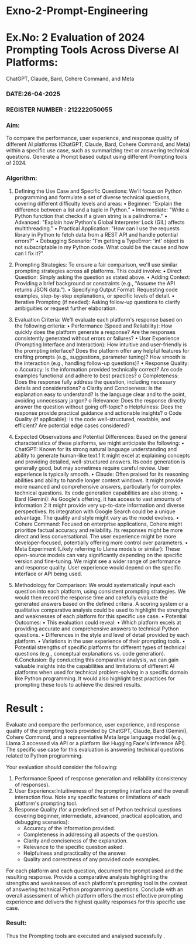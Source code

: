 # Exno-2-Prompt-Engineering

# Ex.No: 2 	Evaluation of 2024 Prompting Tools Across Diverse AI Platforms: 
ChatGPT, Claude, Bard, Cohere Command, and Meta 
### DATE:26-04-2025                                                                         
### REGISTER NUMBER : 212222050055
 
### Aim:
To compare the performance, user experience, and response quality of different AI platforms (ChatGPT, Claude, Bard, Cohere Command, and Meta) within a specific use case, such as summarizing text or answering technical questions. Generate a Prompt based output using different Prompting tools of 2024.

### Algorithm:

1. Defining the Use Case and Specific Questions:
We'll focus on Python programming and formulate a set of diverse technical questions, covering different difficulty levels and areas:
•	Beginner: "Explain the difference between a list and a tuple in Python."
•	Intermediate: "Write a Python function that checks if a given string is a palindrome."
•	Advanced: "Explain how Python's Global Interpreter Lock (GIL) affects multithreading."
•	Practical Application: "How can I use the requests library in Python to fetch data from a REST API and handle potential errors?"
•	Debugging Scenario: "I'm getting a TypeError: 'int' object is not subscriptable in my Python code. What could be the cause and how can I fix it?"
2. Prompting Strategies:
To ensure a fair comparison, we'll use similar prompting strategies across all platforms. This could involve:
•	Direct Question: Simply asking the question as stated above.
•	Adding Context: Providing a brief background or constraints (e.g., "Assume the API returns JSON data.").
•	Specifying Output Format: Requesting code examples, step-by-step explanations, or specific levels of detail.
•	Iterative Prompting (if needed): Asking follow-up questions to clarify ambiguities or request further elaboration.

3. Evaluation Criteria:
We'll evaluate each platform's response based on the following criteria:
•	Performance (Speed and Reliability): How quickly does the platform generate a response? Are the responses consistently generated without errors or failures?
•	User Experience (Prompting Interface and Interaction): How intuitive and user-friendly is the prompting interface? Does the platform offer any helpful features for crafting prompts (e.g., suggestions, parameter tuning)? How smooth is the interaction (e.g., handling follow-up questions)?
•	Response Quality: 
o	Accuracy: Is the information provided technically correct? Are code examples functional and adhere to best practices?
o	Completeness: Does the response fully address the question, including necessary details and considerations?
o	Clarity and Conciseness: Is the explanation easy to understand? Is the language clear and to the point, avoiding unnecessary jargon?
o	Relevance: Does the response directly answer the question without going off-topic?
o	Helpfulness: Does the response provide practical guidance and actionable insights?
o	Code Quality (if applicable): Is the code well-structured, readable, and efficient? Are potential edge cases considered?
4. Expected Observations and Potential Differences:
Based on the general characteristics of these platforms, we might anticipate the following:
•	ChatGPT: Known for its strong natural language understanding and ability to generate human-like text.1 It might excel at explaining concepts and providing detailed, well-structured answers. Its code generation is generally good, but may sometimes require careful review. User experience is typically smooth.
•	Claude: Often praised for its reasoning abilities and ability to handle longer context windows. It might provide more nuanced and comprehensive answers, particularly for complex technical questions. Its code generation capabilities are also strong.
•	Bard (Gemini): As Google's offering, it has access to vast amounts of information.2 It might provide very up-to-date information and diverse perspectives. Its integration with Google Search could be a unique advantage. The quality and style might vary as the model evolves.
•	Cohere Command: Focused on enterprise applications, Cohere might prioritize factual accuracy and reliability. Its responses might be more direct and less conversational. The user experience might be more developer-focused, potentially offering more control over parameters.
•	Meta Experiment (Likely referring to Llama models or similar): These open-source models can vary significantly depending on the specific version and fine-tuning. We might see a wider range of performance and response quality. User experience would depend on the specific interface or API being used.
5. Methodology for Comparison:
We would systematically input each question into each platform, using consistent prompting strategies. We would then record the response time and carefully evaluate the generated answers based on the defined criteria. A scoring system or a qualitative comparative analysis could be used to highlight the strengths and weaknesses of each platform for this specific use case.
•	Potential Outcomes:
•	This evaluation could reveal:
•	Which platform excels at providing accurate and comprehensive answers to technical Python questions.
•	Differences in the style and level of detail provided by each platform.
•	Variations in the user experience of their prompting tools.
•	Potential strengths of specific platforms for different types of technical questions (e.g., conceptual explanations vs. code generation).
6.Conclusion:
             By conducting this comparative analysis, we can gain valuable insights into the capabilities and limitations of different AI platforms when used for technical problem-solving in a specific domain like Python programming. It would also highlight best practices for prompting these tools to achieve the desired results.



# Result :
Evaluate and compare the performance, user experience, and response quality of the prompting tools provided by ChatGPT, Claude, Bard (Gemini), Cohere Command, and a representative Meta large language model (e.g., Llama 3 accessed via API or a platform like Hugging Face's Inference API). The specific use case for this evaluation is answering technical questions related to Python programming.

Your evaluation should consider the following:

1. Performance:Speed of response generation and reliability (consistency of responses).
2. User Experience:Intuitiveness of the prompting interface and the overall interaction flow. Note any specific features or limitations of each platform's prompting tool.
3. Response Quality (for a predefined set of Python technical questions covering beginner, intermediate, advanced, practical application, and debugging scenarios):
    * Accuracy of the information provided.
    * Completeness in addressing all aspects of the question.
    * Clarity and conciseness of the explanation.
    * Relevance to the specific question asked.
    * Helpfulness and practicality of the answer.
    * Quality and correctness of any provided code examples.

For each platform and each question, document the prompt used and the resulting response. Provide a comparative analysis highlighting the strengths and weaknesses of each platform's prompting tool in the context of answering technical Python programming questions. Conclude with an overall assessment of which platform offers the most effective prompting experience and delivers the highest quality responses for this specific use case.























### Result:
Thus the Prompting tools are executed and analysed sucessfully .

